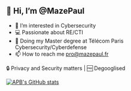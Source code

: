 ## 👋 Hi, I’m @MazePaul
- 👀 I’m interested in Cybersecurity
- 💻 Passionate about RE/CTI 
- 📝 Doing my Master degree at Télécom Paris Cybersecurity/Cyberdefense
- 📫 How to reach me pro@mazepaul.fr

🔒 Privacy and Security matters | 🆓 Degooglised


[![APB's GitHub stats](https://github-readme-stats.vercel.app/api?username=MazePaul&show_icons=true&theme=tokyonight)](https://github.com/MazePaul)
